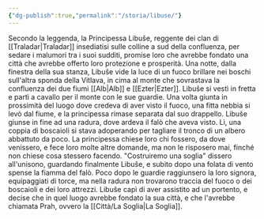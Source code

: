 ```yaml
---
{"dg-publish":true,"permalink":"/storia/libuse/"}
---
```


Secondo la leggenda, la Principessa Libuše, reggente dei clan di [[Traladar\|Traladar]] insediatisi sulle colline a sud della confluenza, per sedare i malumori tra i suoi sudditi, promise loro che avrebbe fondato una città che avrebbe offerto loro protezione e prosperità. 
Una notte, dalla finestra della sua stanza, Libuše vide la luce di un fuoco brillare nei boschi sull'altra sponda della Vitlava, in cima al monte che sovrastava la confluenza dei due fiumi [[Alb\|Alb]] e [[Ezter\|Ezter]]. 
Libuše si vestì in fretta e partì a cavallo per il monte con le sue guardie. Una volta giunta in prossimità del luogo dove credeva di aver visto il fuoco, una fitta nebbia si levò dal fiume, e la principessa rimase separata dal suo drappello. 
Libuše giunse in fine ad una radura, dove ardeva il falò che aveva visto. Lì, una coppia di boscaioli si stava adoperando per tagliare il tronco di un albero abbattuto da poco. 
La principessa chiese loro chi fossero, da dove venissero, e fece loro molte altre domande, ma non le risposero mai, finché non chiese cosa stessero facendo. 
"Costruiremo una soglia" dissero all'unisono, guardando finalmente Libuše, e subito dopo una folata di vento spense la fiamma del falò. 
Poco dopo le guardie raggiunsero la loro signora, equipaggiati di torce, ma nella radura non trovarono traccia del fuoco o dei boscaioli e dei loro attrezzi. 
Libuše capì di aver assistito ad un portento, e decise che in quel luogo avrebbe fondato la sua città, e che l'avrebbe chiamata Prah, ovvero la [[Città/La Soglia\|La Soglia]].